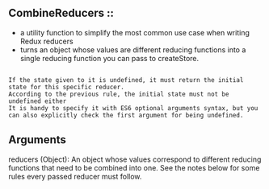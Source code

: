 ## CombineReducers ::
+ a utility function to simplify the most common use case when writing Redux reducers
+ turns an object whose values are different reducing functions into a single reducing function you can pass to createStore.

```

If the state given to it is undefined, it must return the initial state for this specific reducer.
According to the previous rule, the initial state must not be undefined either
It is handy to specify it with ES6 optional arguments syntax, but you can also explicitly check the first argument for being undefined.

```


## Arguments
reducers (Object): An object whose values correspond to different reducing functions that need to be combined into one. See the notes below for some rules every passed reducer must follow.
